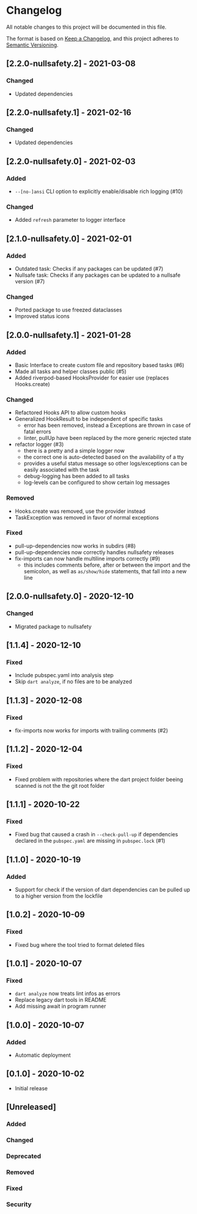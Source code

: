 # Changelog
All notable changes to this project will be documented in this file.

The format is based on [Keep a Changelog](https://keepachangelog.com/en/1.0.0/),
and this project adheres to [Semantic Versioning](https://semver.org/spec/v2.0.0.html).

## [2.2.0-nullsafety.2] - 2021-03-08
### Changed
- Updated dependencies

## [2.2.0-nullsafety.1] - 2021-02-16
### Changed
- Updated dependencies

## [2.2.0-nullsafety.0] - 2021-02-03
### Added
- `--[no-]ansi` CLI option to explicitly enable/disable rich logging (#10)
### Changed
- Added `refresh` parameter to logger interface

## [2.1.0-nullsafety.0] - 2021-02-01
### Added
- Outdated task: Checks if any packages can be updated (#7)
- Nullsafe task: Checks if any packages can be updated to a nullsafe version (#7)
### Changed
- Ported package to use freezed dataclasses
- Improved status icons

## [2.0.0-nullsafety.1] - 2021-01-28
### Added
- Basic Interface to create custom file and repository based tasks (#6)
- Made all tasks and helper classes public (#5)
- Added riverpod-based HooksProvider for easier use (replaces Hooks.create)
### Changed
- Refactored Hooks API to allow custom hooks
- Generalized HookResult to be independent of specific tasks
  - error has been removed, instead a Exceptions are thrown in case of fatal 
  errors
  - linter, pullUp have been replaced by the more generic rejected state
- refactor logger (#3)
  - there is a pretty and a simple logger now
  - the correct one is auto-detected based on the availability of a tty
  - provides a useful status message so other logs/exceptions can be easily 
  associated with the task
  - debug-logging has been added to all tasks
  - log-levels can be configured to show certain log messages
### Removed
- Hooks.create was removed, use the provider instead
- TaskException was removed in favor of normal exceptions
### Fixed
- pull-up-dependencies now works in subdirs (#8)
- pull-up-dependencies now correctly handles nullsafety releases
- fix-imports can now handle multiline imports correctly (#9)
  - this includes comments before, after or between the import and the 
  semicolon, as well as `as/show/hide` statements, that fall into a new line

## [2.0.0-nullsafety.0] - 2020-12-10
### Changed
- Migrated package to nullsafety

## [1.1.4] - 2020-12-10
### Fixed
- Include pubspec.yaml into analysis step
- Skip `dart analyze`, if no files are to be analyzed

## [1.1.3] - 2020-12-08
### Fixed
- fix-imports now works for imports with trailing comments (#2)

## [1.1.2] - 2020-12-04
### Fixed
- Fixed problem with repositories where the dart project folder beeing scanned 
is not the the git root folder

## [1.1.1] - 2020-10-22
### Fixed
- Fixed bug that caused a crash in `--check-pull-up` if dependencies declared in
the `pubspec.yaml` are missing in `pubspec.lock` (#1)

## [1.1.0] - 2020-10-19
### Added
- Support for check if the version of dart dependencies can be pulled up to a
higher version from the lockfile

## [1.0.2] - 2020-10-09
### Fixed
- Fixed bug where the tool tried to format deleted files

## [1.0.1] - 2020-10-07
### Fixed
- `dart analyze` now treats lint infos as errors
- Replace legacy dart tools in README
- Add missing await in program runner

## [1.0.0] - 2020-10-07
### Added
- Automatic deployment

## [0.1.0] - 2020-10-02
- Initial release

## [Unreleased]
### Added
### Changed
### Deprecated
### Removed
### Fixed
### Security
